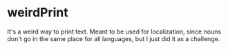 # weirdPrint
It's a weird way to print text. Meant to be used for localization, since nouns don't go in the same place for all languages, but I just did it as a challenge.
